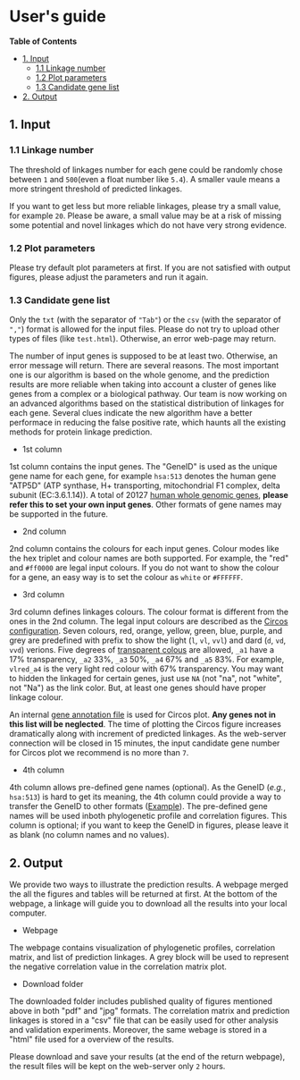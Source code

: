 # User's guide #

<!-- content start -->

**Table of Contents**

- [1. Input](#1-input)
    - [1.1 Linkage number](#11-linkage-number)
    - [1.2 Plot parameters](#12-plot-parameters)
    - [1.3 Candidate gene list](#13-candidate-gene-list) 
- [2. Output](#2-output)

<!-- content end -->


## 1. Input ##

### 1.1 Linkage number ###

The threshold of linkages number for each gene could be randomly chose between `1` and `500`(even a float number like `5.4`). A smaller vaule means a more stringent threshold of predicted linkages.

If you want to get less but more reliable linkages, please try a small value, for example `20`. Please be aware, a small value may be at a risk of missing some potential and novel linkages which do not have very strong evidence.

### 1.2 Plot parameters ###

Please try default plot parameters at first. If you are not satisfied with output figures, please adjust the parameters and run it again.

### 1.3 Candidate gene list ###

Only the `txt` (with the separator of `"Tab"`) or the `csv` (with the separator of `","`) format is allowed for the input files. Please do not try to upload other types of files (like `test.html`). Otherwise, an error web-page may return.

The number of input genes is supposed to be at least two. Otherwise, an error message will return. There are several reasons. The most important one is our algorithm is based on the whole genome, and the prediction results are more reliable when taking into account a cluster of genes like genes from a complex or a biological pathway. Our team is now working on an advanced algorithms based on the statistical distribution of linkages for each gene. Several clues indicate the new algorithm have a better performace in reducing the false positive rate, which haunts all the existing methods for protein linkage prediction.

* 1st column

1st column contains the input genes. The "GeneID" is used as the unique gene name for each gene, for example `hsa:513` denotes the human gene "ATP5D" (ATP synthase, H+ transporting, mitochondrial F1 complex, delta subunit (EC:3.6.1.14)). A total of 20127 [human whole genomic genes](http://bioinfor.scu.edu.cn/phyloprofile/Exampledata/wholeGenomeGenes.csv), **please refer this to set your own input genes**. Other formats of gene names may be supported in the future.

* 2nd column

2nd column contains the colours for each input genes. Colour modes like the hex triplet and colour names are both supported. For example, the "red" and `#ff0000` are legal input colours. If you do not want to show the colour for a gene, an easy way is to set the colour as `white` or `#FFFFFF`.

* 3rd column

3rd column defines linkages colours. The colour format is different from the ones in the 2nd column. The legal input colours are described as the [Circos configuration](http://circos.ca/documentation/tutorials/configuration/colors/). Seven colours, red, orange, yellow, green, blue, purple, and grey are predefined with prefix to show the light (`l`, `vl`, `vvl`) and dard (`d`, `vd`, `vvd`) verions. Five degrees of [transparent colous](http://circos.ca/tutorials/lessons/recipes/transparent_links/) are allowed, `_a1` have a 17% transparency, `_a2` 33%, `_a3` 50%, `_a4` 67% and `_a5` 83%. For example, `vlred_a4` is the very light red colour with 67% transparency. You may want to hidden the linkaged for certain genes, just use `NA` (not "na", not "white", not "Na") as the link color. But, at least one genes should have proper linkage colour.

An internal [gene annotation file](http://bioinfor.scu.edu.cn/phyloprofile/Exampledata/geneAnno.csv) is used for Circos plot. **Any genes not in this list will be neglected**. The time of plotting the Circos figure increases dramatically along with increment of predicted linkages. As the web-server connection will be closed in 15 minutes, the input candidate gene number for Circos plot  we recommend is no more than `7`.

* 4th column

4th column allows pre-defined gene names (optional). As the GeneID (*e.g.*, `hsa:513`) is hard to get its meaning, the 4th column could provide a way to transfer the GeneID to other formats ([Example](http://bioinfor.scu.edu.cn/phyloprofile/Exampledata/phylopred_fatp1Link/atpSubOne.txt)). The pre-defined gene names will be used inboth phylogenetic profile and correlation figures. This column is optional; if you want to keep the GeneID in figures, please leave it as blank (no column names and no values).

## 2. Output ##

We provide two ways to illustrate the prediction results. A webpage merged the all the figures and tables will be returned at first. At the bottom of the webpage, a linkage will guide you to download all the results into your local computer.

* Webpage

The webpage contains visualization of phylogenetic profiles, correlation matrix, and list of prediction linkages. A grey block will be used to represent the negative correlation value in the correlation matrix plot.

* Download folder

The downloaded folder includes published quality of figures mentioned above in both "pdf" and "jpg" formats. The correlation matrix and prediction linkages is stored in a "csv" file that can be easily used for other analysis and validation experiments. Moreover, the same webage is stored in a "html" file used for a overview of the results.

Please download and save your results (at the end of the return webpage), the result files will be kept on the web-server only `2` hours.








